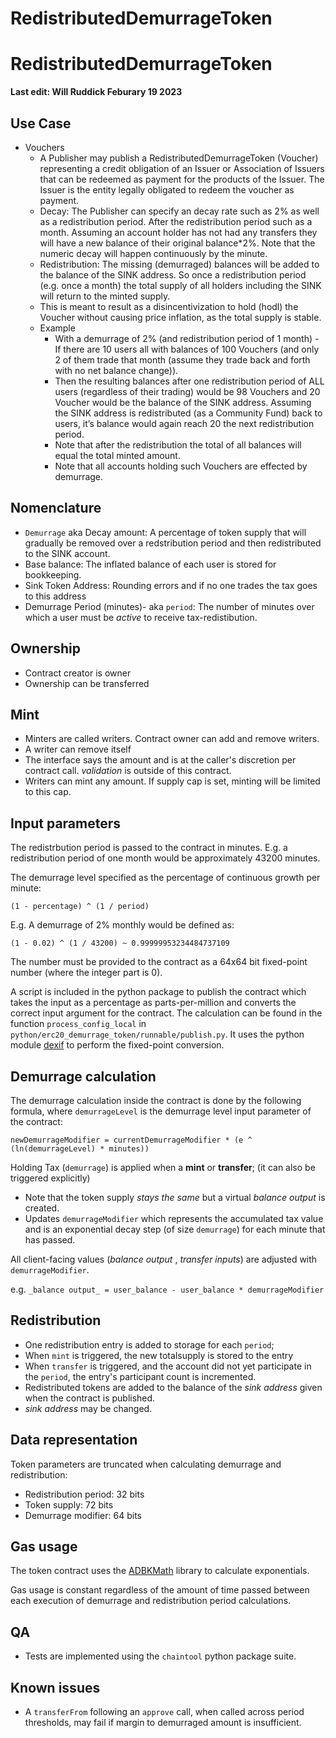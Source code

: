 # RedistributedDemurrageToken

# RedistributedDemurrageToken

**Last edit: Will Ruddick Feburary 19 2023**

## Use Case
* Vouchers
  * A Publisher may publish a RedistributedDemurrageToken (Voucher) representing a credit obligation of an Issuer or Association of Issuers that can be redeemed as payment for the products of the Issuer. The Issuer is the entity legally obligated to redeem the voucher as payment.
  * Decay: The Publisher can specify an decay rate such as 2% as well as a redistribution period. After the redistribution period such as a month. Assuming an account holder has not had any transfers they will have a new balance of their original balance*2%. Note that the numeric decay will happen continuously by the minute.
  * Redistribution: The missing (demurraged) balances will be added to the balance of the SINK address. So once a redistribution period (e.g. once a month) the total supply of all holders including the SINK will return to the minted supply.
  * This is meant to result as a disincentivization to hold (hodl) the Voucher without causing price inflation, as the total supply is stable.
  * Example 
    -  With a demurrage of 2% (and redistribution period of 1 month) - If there are 10 users all with balances of 100 Vouchers (and only 2 of them trade that month (assume they trade back and forth with no net balance change)). 
    - Then the resulting balances after one redistribution period of ALL users (regardless of their trading) would be 98 Vouchers and 20 Voucher would be the balance of the SINK address. Assuming the SINK address is redistributed (as a Community Fund) back to users, it’s balance would again reach 20 the next redistribution period. 
    - Note that after the redistribution the total of all balances will equal the total minted amount. 
    - Note that all accounts holding such Vouchers are effected by demurrage.

## Nomenclature

* `Demurrage` aka Decay amount: A percentage of token supply that will gradually be removed over a redstribution period and then redistributed to the SINK account.
* Base balance: The inflated balance of each user is stored for bookkeeping.
* Sink Token Address: Rounding errors and if no one trades the tax goes to this address
* Demurrage Period (minutes)- aka `period`: The number of minutes over which a user must be _active_ to receive tax-redistibution. 


## Ownership

* Contract creator is owner
* Ownership can be transferred


## Mint

* Minters are called writers. Contract owner can add and remove writers.
* A writer can remove itself
* The interface says the amount and is at the caller's discretion per contract call. _validation_ is outside of this contract.
* Writers can mint any amount. If supply cap is set, minting will be limited to this cap.


## Input parameters

The redistrbution period is passed to the contract in minutes. E.g. a redistribution period of one month would be approximately 43200 minutes.

The demurrage level specified as the percentage of continuous growth per minute:

`(1 - percentage) ^ (1 / period)`

E.g. A demurrage of 2% monthly would be defined as:

`(1 - 0.02) ^ (1 / 43200) ~ 0.99999953234484737109`

The number must be provided to the contract as a 64x64 bit fixed-point number (where the integer part is 0).

A script is included in the python package to publish the contract which takes the input as a percentage as parts-per-million and converts the correct input argument for the contract. The calculation can be found in the function `process_config_local` in `python/erc20_demurrage_token/runnable/publish.py`. It uses the python module [dexif](https://pypi.org/project/dexif/) to perform the fixed-point conversion.


## Demurrage calculation

The demurrage calculation inside the contract is done by the following formula, where `demurrageLevel` is the demurrage level input parameter of the contract:

`newDemurrageModifier = currentDemurrageModifier * (e ^ (ln(demurrageLevel) * minutes))`

Holding Tax (`demurrage`) is applied when a **mint** or **transfer**; (it can also be triggered explicitly)
- Note that the token supply _stays the same_ but a virtual _balance output_ is created.
- Updates `demurrageModifier` which represents the accumulated tax value and is an exponential decay step (of size `demurrage`) for each minute that has passed.


All client-facing values (_balance output_ , _transfer inputs_) are adjusted with `demurrageModifier`.

e.g. `_balance output_ = user_balance - user_balance * demurrageModifier`


## Redistribution

* One redistribution entry is added to storage for each `period`;
* When `mint` is triggered, the new totalsupply is stored to the entry
* When `transfer` is triggered, and the account did not yet participate in the `period`, the entry's participant count is incremented. 
* Redistributed tokens are added to the balance of the _sink address_ given when the contract is published.
* _sink address_ may be changed.


## Data representation

Token parameters are truncated when calculating demurrage and redistribution:

* Redistribution period: 32 bits
* Token supply: 72 bits
* Demurrage modifier: 64 bits



## Gas usage

The token contract uses the [ADBKMath](https://github.com/abdk-consulting/abdk-libraries-solidity/blob/master/ABDKMath64x64.sol) library to calculate exponentials.

Gas usage is constant regardless of the amount of time passed between each execution of demurrage and redistribution period calculations.


## QA

* Tests are implemented using the `chaintool` python package suite.


## Known issues

* A `transferFrom` following an `approve` call, when called across period thresholds, may fail if margin to demurraged amount is insufficient.

